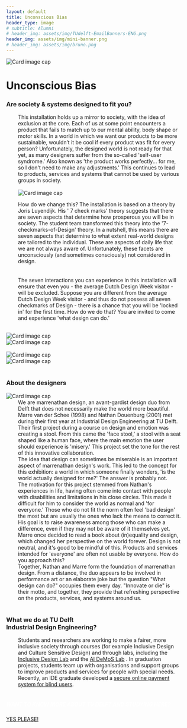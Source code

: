 ```yaml
---
layout: default
title: Unconscious Bias
header_type: image
# subtitle: Alumni
# header_img: assets/img/TUdelft-EmailBanners-ENG.png
header_img: assets/img/mini-banner.png
# header_img: assets/img/bruno.png
---
```


<!-- <img src="/assets/img/mini-banner.png" alt="Card image cap"> -->
<img src="https://placehold.co/4000x3000" alt="Card image cap">
<br> 


<!-- ## Title 1 -->
<div class="card bias-card shadow">
<div class="card-body">
<h1 class="card-title text-center NeueMachina-project">Unconscious Bias</h1>
<h3 class="text-center NeueMachina-h4">Are society & systems designed to fit you?</h3>
  <div class="card-body text-center" style="margin-left: 2rem;margin-right: 2rem;">
This installation holds up a mirror to society, with the idea of exclusion at the core. Each of us at some
point encounters a product that fails to match up to our mental ability, body shape or motor skills. In a
world in which we want our products to be more sustainable, wouldn’t it be cool if every product was fit for
every person? Unfortunately, the designed world is not ready for that yet, as many designers suffer from
the so-called 'self-user syndrome.' Also known as 'the product works perfectly... for me, so I don't need to
make any adjustments.' This continues to lead to products, services and systems that cannot be used by
various groups in society.<br>
<br>
<img src="https://placehold.co/4000x3000" alt="Card image cap">
<br>

How do we change this? The installation is based on a theory by Joris Luyendijk. His ' 7 check marks’
theory suggests that there are seven aspects that determine how prosperous you will be in society. The
student team transformed this theory into the '7-checkmarks-of-Design' theory. In a nutshell, this means
there are seven aspects that determine to what extent real-world designs are tailored to the individual.
These are aspects of daily life that we are not always aware of. Unfortunately, these facets are
unconsciously (and sometimes consciously) not considered in design.<br>  
<br>
The seven interactions you can experience in this installation will ensure that even you - the average
Dutch Design Week visitor - will be excluded. Suppose you are different from the average Dutch Design
Week visitor - and thus do not possess all seven checkmarks of Design - there is a chance that you will
be 'locked in' for the first time. How do we do that? You are invited to come and experience 'what design
can do.’
  </div>
</div>
</div>
<br>
<div class="container">
  <div class="row">
    <div class="col-sm">
      <img src="https://placehold.co/4000x3000" alt="Card image cap">
    </div>
    <div class="col-sm">
      <img src="https://placehold.co/4000x3000" alt="Card image cap">
    </div>
  </div>
  <br>
  <div class="row">
    <div class="col-sm">
      <img src="https://placehold.co/4000x3000" alt="Card image cap">
    </div>
    <div class="col-sm">
      <img src="https://placehold.co/4000x3000" alt="Card image cap">
    </div>
  </div>
</div>
<br>
<!-- ## Title 2 -->
<div class="card white-card shadow">
<div class="card-body">
<h3 class="card-title text-center NeueMachina-h3">About the designers</h3>
<img src="https://placehold.co/4000x3000" alt="Card image cap">
  <div class="card-body text-center" style="margin-left: 2rem;margin-right: 2rem;">
We are marrenathan design, an avant-gardist design duo from Delft that does not necessarily make the
world more beautiful. Marre van der Schee (1998) and Nathan Douenburg (2001) met during their first
year at Industrial Design Engineering at TU Delft. Their first project during a course on design and
emotion was creating a stool. From this came the 'face stool,' a stool with a seat shaped like a human
face, where the main emotion the user should experience is 'misery.' This project set the tone for the rest
of this innovative collaboration.  
<br>
The idea that design can sometimes be miserable is an important aspect of marrenathan design's work.
This led to the concept for this exhibition: a world in which someone finally wonders, 'is the world actually
designed for me?' The answer is probably not.  
<br>
The motivation for this project stemmed from Nathan's experiences in life, having often come into contact
with people with disabilities and limitations in his close circles. This made it difficult for him to consider the
world as normal and 'for everyone.' Those who do not fit the norm often feel 'bad design' the most but are
usually the ones who lack the means to correct it. His goal is to raise awareness among those who can
make a difference, even if they may not be aware of it themselves yet.  
<br>
Marre once decided to read a book about (in)equality and design, which changed her perspective on the
world forever. Design is not neutral, and it's good to be mindful of this. Products and services intended for
'everyone' are often not usable by everyone. How do you approach this?  
<br>
Together, Nathan and Marre form the foundation of marrenathan design. From a distance, the duo
appears to be involved in performance art or an elaborate joke but the question "What design can do?"
occupies them every day. "Innovate or die" is their motto, and together, they provide that refreshing
perspective on the products, services, and systems around us.
  </div>
</div>
</div>
<br>
<!-- ## Title 3   -->
<div class="card white-card shadow">
<div class="card-body">
<h3 class="card-title text-center NeueMachina-h3">What we do at TU Delft<br> Industrial Design Engineering?</h3>
  <div class="card-body text-center" style="margin-left: 2rem;margin-right: 2rem;">
Students and researchers are working to make a fairer, more inclusive society through courses
(for example Inclusive Design and Culture Sensitive Design) and through labs, including the
<a href="https://delftdesignlabs.org/inclusive-design-lab/" target="_blank"><u>Inclusive Design Lab</u></a>
 and the 
 <a href="https://www.tudelft.nl/ai/ai-demos-lab" target="_blank"><u>AI DeMoS Lab</u></a>
  . In graduation projects, students team up with
organisations and support groups to improve products and services for people with special
needs. Recently, an IDE graduate developed a 
<a href="https://delftdesignlabs.org/projects/thesis-blind-mobile-payment/" target="_blank"><u>secure online payment system for blind users</u></a>.
  </div>
</div>
</div>
<br>
<div class="card text-center  blue-card shadow">
  <div class="card-body">
    <h5 class="card-title NeueMachina-h4" style="color:white;">WANT TO KNOW MORE ABOUT TU DELFT AND STUDYING HERE?</h5>
    <a href="https://www.tudelft.nl/en/education/practical-matters/studying-at-tu-delft" class="btn btn-primary NeueMachina">YES PLEASE!</a>
  </div>
</div>
